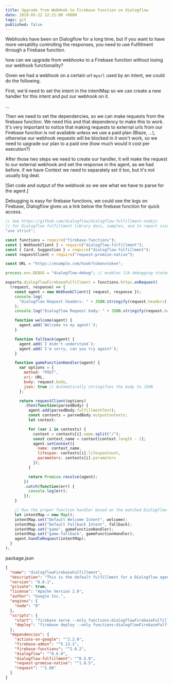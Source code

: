 ```yaml
---
title: Upgrade from WebHook to Firebase function on dialogflow
date: 2019-05-22 22:21:00 +0000
tags: git
published: false
---
```


Webhooks have been on Dialogflow for a long time, but if you want to have more versatility
controlling the responses, you need to use Fulfillment through a Firebase function.

how can we upgrade from webhooks to a Firebase function without losing our webhook functionality?

Given we had a webhook on a certain url `myurl` used by an intent, we could do the following.

First, we'd need to set the intent in the intentMap so we can create a new handler for this intent and put our webhook on it.

...

Then we need to set the dependencies, so we can make requests from the firebase function. We need this and that dependency to make this to work. It's very important to notice that making requests to external urls from our Firebase function is not available unless we use a paid plan (Blaze, ...), otherwise our webhook requests will be blocked in it won't work, so we need to upgrade our plan to a paid one (how much would it cost per execution?)

After those two steps we need to create our handler, it will make the request to our external webhook and set the response in the agent, as we had before. if we have Context we need to separately set it too, but it's not usually big deal.

[Set code and output of the webhook so we see what we have to parse for the agent.]

Debugging is easy for firebase functions, we could see the logs on Firebase, Dialogflow gives us a link below the firebase function for quick access.



```javascript
// See https://github.com/dialogflow/dialogflow-fulfillment-nodejs
// for Dialogflow fulfillment library docs, samples, and to report issues
"use strict";

const functions = require("firebase-functions");
const { WebhookClient } = require("dialogflow-fulfillment");
const { Card, Suggestion } = require("dialogflow-fulfillment");
const requestClient = require("request-promise-native");

const URL = "https://example.com/hook?token=token";

process.env.DEBUG = "dialogflow:debug"; // enables lib debugging statements

exports.dialogflowFirebaseFulfillment = functions.https.onRequest(
  (request, response) => {
    const agent = new WebhookClient({ request, response });
    console.log(
      "Dialogflow Request headers: " + JSON.stringify(request.headers)
    );
    console.log("Dialogflow Request body: " + JSON.stringify(request.body));

    function welcome(agent) {
      agent.add(`Welcome to my agent!`);
    }

    function fallback(agent) {
      agent.add(`I didn't understand`);
      agent.add(`I'm sorry, can you try again?`);
    }

    function gameFunctionHandler(agent) {
      var options = {
        method: "POST",
        uri: URL,
        body: request.body,
        json: true // Automatically stringifies the body to JSON
      };

      return requestClient(options)
        .then(function(parsedBody) {
          agent.add(parsedBody.fulfillmentText);
          const contexts = parsedBody.outputContexts;
          let context;

          for (var i in contexts) {
            context = contexts[i].name.split("/");
            const context_name = context[context.length - 1];
            agent.setContext({
              name: context_name,
              lifespan: contexts[i].lifespanCount,
              parameters: contexts[i].parameters
            });
          }

          return Promise.resolve(agent);
        })
        .catch(function(err) {
          console.log(err);
        });
    }

    // Run the proper function handler based on the matched Dialogflow intent name
    let intentMap = new Map();
    intentMap.set("Default Welcome Intent", welcome);
    intentMap.set("Default Fallback Intent", fallback);
    intentMap.set("game", gameFunctionHandler);
    intentMap.set("game-fallback", gameFunctionHandler);
    agent.handleRequest(intentMap);
  }
);
```

package.json

```json
{
  "name": "dialogflowFirebaseFulfillment",
  "description": "This is the default fulfillment for a Dialogflow agents using Cloud Functions for Firebase",
  "version": "0.0.1",
  "private": true,
  "license": "Apache Version 2.0",
  "author": "Google Inc.",
  "engines": {
    "node": "8"
  },
  "scripts": {
    "start": "firebase serve --only functions:dialogflowFirebaseFulfillment",
    "deploy": "firebase deploy --only functions:dialogflowFirebaseFulfillment"
  },
  "dependencies": {
    "actions-on-google": "^2.2.0",
    "firebase-admin": "^5.13.1",
    "firebase-functions": "^2.0.2",
    "dialogflow": "^0.6.0",
    "dialogflow-fulfillment": "^0.5.0",
    "request-promise-native": "^1.0.5",
    "request": "^2.88"
  }
}
```
